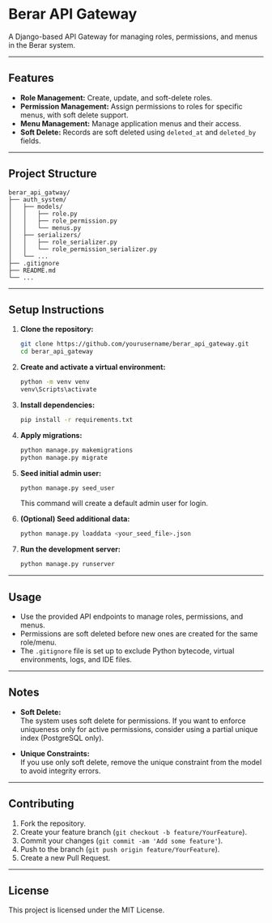# Berar API Gateway

A Django-based API Gateway for managing roles, permissions, and menus in the Berar system.

---

## Features

- **Role Management:** Create, update, and soft-delete roles.
- **Permission Management:** Assign permissions to roles for specific menus, with soft delete support.
- **Menu Management:** Manage application menus and their access.
- **Soft Delete:** Records are soft deleted using `deleted_at` and `deleted_by` fields.

---

## Project Structure

```
berar_api_gatway/
├── auth_system/
│   ├── models/
│   │   ├── role.py
│   │   ├── role_permission.py
│   │   └── menus.py
│   ├── serializers/
│   │   ├── role_serializer.py
│   │   └── role_permission_serializer.py
│   └── ...
├── .gitignore
├── README.md
└── ...
```

---

## Setup Instructions

1. **Clone the repository:**
   ```sh
   git clone https://github.com/yourusername/berar_api_gateway.git
   cd berar_api_gateway
   ```

2. **Create and activate a virtual environment:**
   ```sh
   python -m venv venv
   venv\Scripts\activate
   ```

3. **Install dependencies:**
   ```sh
   pip install -r requirements.txt
   ```

4. **Apply migrations:**
   ```sh
   python manage.py makemigrations
   python manage.py migrate
   ```

5. **Seed initial admin user:**
   ```sh
   python manage.py seed_user
   ```
   This command will create a default admin user for login.

6. **(Optional) Seed additional data:**
   ```sh
   python manage.py loaddata <your_seed_file>.json
   ```

7. **Run the development server:**
   ```sh
   python manage.py runserver
   ```

---

## Usage

- Use the provided API endpoints to manage roles, permissions, and menus.
- Permissions are soft deleted before new ones are created for the same role/menu.
- The `.gitignore` file is set up to exclude Python bytecode, virtual environments, logs, and IDE files.

---

## Notes

- **Soft Delete:**  
  The system uses soft delete for permissions. If you want to enforce uniqueness only for active permissions, consider using a partial unique index (PostgreSQL only).

- **Unique Constraints:**  
  If you use only soft delete, remove the unique constraint from the model to avoid integrity errors.

---

## Contributing

1. Fork the repository.
2. Create your feature branch (`git checkout -b feature/YourFeature`).
3. Commit your changes (`git commit -am 'Add some feature'`).
4. Push to the branch (`git push origin feature/YourFeature`).
5. Create a new Pull Request.

---

## License

This project is licensed under the MIT License.